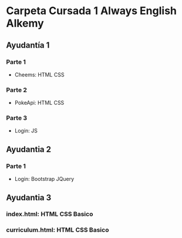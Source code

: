 # Carpeta Cursada 1 Always English Alkemy

## Ayudantía 1
### Parte 1
- Cheems: HTML CSS
### Parte 2
- PokeApi: HTML CSS
### Parte 3
- Login: JS

## Ayudantia 2
### Parte 1
- Login: Bootstrap JQuery

## Ayudantia 3
### index.html: HTML CSS Basico
### curriculum.html: HTML CSS Basico
